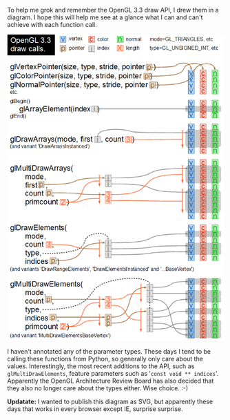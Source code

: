 <!--
.. title: OpenGL Draw API Visualised
.. slug: opengl-draw-api-visualised
.. date: 2010-03-20 13:15:54-05:00
.. tags: geek,python,software,graphics
.. link: 
.. description: 
.. type: text
-->


To help me grok and remember the OpenGL 3.3 draw API, I drew them in a
diagram. I hope this will help me see at a glance what I can and can't
achieve with each function call.

![OpenGL array draw calls](/files/2010/03/opengl-draw-calls.png)

I haven't annotated any of the parameter types. These days I tend to be
calling these functions from Python, so generally only care about the
values. Interestingly, the most recent additions to the API, such as
`glMultiDrawElements`, feature parameters such as
'`const void ** indices`'. Apparently the OpenGL Architecture Review
Board has also decided that they also no longer care about the types
either. Wise choice. :-)

**Updatate:** I wanted to publish this diagram as SVG, but apparently
these days that works in every browser except IE, surprise surprise.
